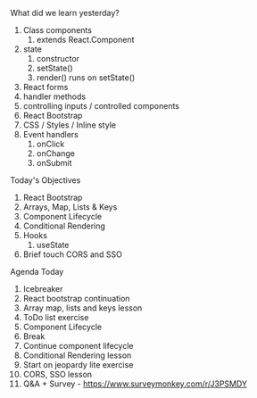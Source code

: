 What did we learn yesterday?

1. Class components
   1. extends React.Component
2. state
   1. constructor
   2. setState()
   3. render() runs on setState()
3. React forms
4. handler methods
5. controlling inputs / controlled components
6. React Bootstrap
7. CSS / Styles / Inline style
8. Event handlers
   1. onClick
   2. onChange
   3. onSubmit


Today's Objectives

1. React Bootstrap
2. Arrays, Map, Lists & Keys
3. Component Lifecycle
4. Conditional Rendering
5. Hooks
   1. useState
6. Brief touch CORS and SSO


Agenda Today

1. Icebreaker
2. React bootstrap continuation
3. Array map, lists and keys lesson
4. ToDo list exercise
5. Component Lifecycle
6. Break
7. Continue component lifecycle
8. Conditional Rendering lesson
9. Start on jeopardy lite exercise
10. CORS, SSO lesson
11. Q&A + Survey - https://www.surveymonkey.com/r/J3PSMDY